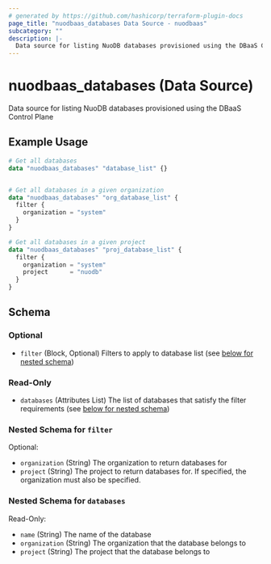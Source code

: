```yaml
---
# generated by https://github.com/hashicorp/terraform-plugin-docs
page_title: "nuodbaas_databases Data Source - nuodbaas"
subcategory: ""
description: |-
  Data source for listing NuoDB databases provisioned using the DBaaS Control Plane
---
```


# nuodbaas_databases (Data Source)

Data source for listing NuoDB databases provisioned using the DBaaS Control Plane

## Example Usage

```terraform
# Get all databases
data "nuodbaas_databases" "database_list" {}


# Get all databases in a given organization
data "nuodbaas_databases" "org_database_list" {
  filter {
    organization = "system"
  }
}

# Get all databases in a given project
data "nuodbaas_databases" "proj_database_list" {
  filter {
    organization = "system"
    project      = "nuodb"
  }
}
```

<!-- schema generated by tfplugindocs -->
## Schema

### Optional

- `filter` (Block, Optional) Filters to apply to database list (see [below for nested schema](#nestedblock--filter))

### Read-Only

- `databases` (Attributes List) The list of databases that satisfy the filter requirements (see [below for nested schema](#nestedatt--databases))

<a id="nestedblock--filter"></a>
### Nested Schema for `filter`

Optional:

- `organization` (String) The organization to return databases for
- `project` (String) The project to return databases for. If specified, the organization must also be specified.


<a id="nestedatt--databases"></a>
### Nested Schema for `databases`

Read-Only:

- `name` (String) The name of the database
- `organization` (String) The organization that the database belongs to
- `project` (String) The project that the database belongs to
